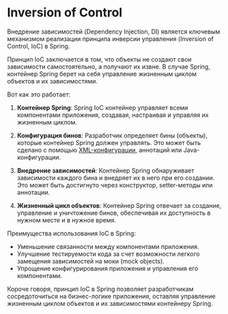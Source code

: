 # Inversion of Control

Внедрение зависимостей (Dependency Injection, DI) является ключевым механизмом реализации принципа инверсии управления (Inversion of Control, IoC) в Spring.

Принцип IoC заключается в том, что объекты не создают свои зависимости самостоятельно, а получают их извне. В случае Spring, контейнер Spring берет на себя управление жизненным циклом объектов и их зависимостями.

Вот как это работает:

1. **Контейнер Spring**: Spring IoC контейнер управляет всеми компонентами приложения, создавая, настраивая и управляя их жизненным циклом.

2. **Конфигурация бинов**: Разработчик определяет бины (объекты), которые контейнер Spring должен управлять. Это может быть сделано с помощью [XML-конфигурации](res/applicationContext.xml), аннотаций или Java-конфигурации.

3. **Внедрение зависимостей**: Контейнер Spring обнаруживает зависимости каждого бина и внедряет их в него при его создании. Это может быть достигнуто через конструктор, setter-методы или аннотации.

4. **Жизненный цикл объектов**: Контейнер Spring отвечает за создание, управление и уничтожение бинов, обеспечивая их доступность в нужном месте и в нужное время.

Преимущества использования IoC в Spring:

- Уменьшение связанности между компонентами приложения.
- Улучшение тестируемости кода за счет возможности легкого замещения зависимостей на моки (mock objects).
- Упрощение конфигурирования приложения и управления его компонентами.

Короче говоря, принцип IoC в Spring позволяет разработчикам сосредоточиться на бизнес-логике приложения, оставляя управление жизненным циклом объектов и их зависимостями контейнеру Spring.